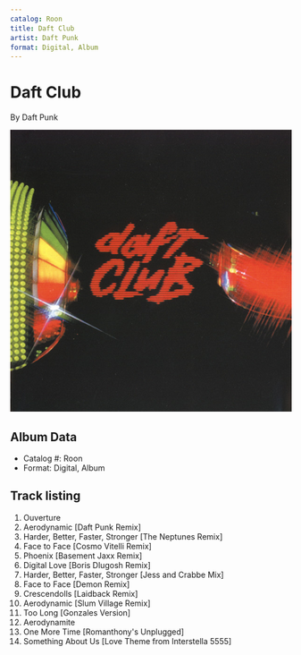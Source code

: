 ```yaml
---
catalog: Roon
title: Daft Club
artist: Daft Punk
format: Digital, Album
---
```


# Daft Club

By Daft Punk

![](../../assets/albumcovers/Daft_Punk-Daft_Club.png)

## Album Data

- Catalog #: Roon
- Format: Digital, Album


## Track listing


1. Ouverture
2. Aerodynamic [Daft Punk Remix]
3. Harder, Better, Faster, Stronger [The Neptunes Remix]
4. Face to Face [Cosmo Vitelli Remix]
5. Phoenix [Basement Jaxx Remix]
6. Digital Love [Boris Dlugosh Remix]
7. Harder, Better, Faster, Stronger [Jess and Crabbe Mix]
8. Face to Face [Demon Remix]
9. Crescendolls [Laidback Remix]
10. Aerodynamic [Slum Village Remix]
11. Too Long [Gonzales Version]
12. Aerodynamite
13. One More Time [Romanthony's Unplugged]
14. Something About Us [Love Theme from Interstella 5555]

